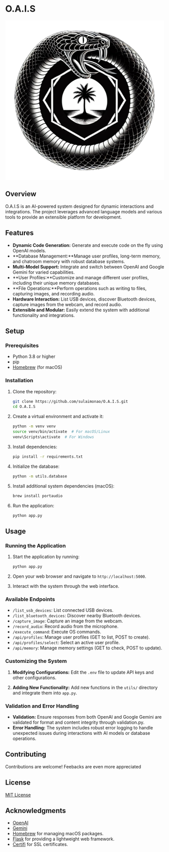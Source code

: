 # O.A.I.S

![O.A.I.S Logo](static/images/logo.png)

## Overview

O.A.I.S is an AI-powered system designed for dynamic interactions and integrations. The project leverages advanced language models and various tools to provide an extensible platform for development.

## Features

- **Dynamic Code Generation:** Generate and execute code on the fly using OpenAI models.
- **Database Management:**Manage user profiles, long-term memory, and chatroom memory with robust database systems.
- **Multi-Model Support:** Integrate and switch between OpenAI and Google Gemini for varied capabilities.
- **User Profiles:**Customize and manage different user profiles, including their unique memory databases.
- **File Operations:**Perform operations such as writing to files, capturing images, and recording audio.
- **Hardware Interaction:** List USB devices, discover Bluetooth devices, capture images from the webcam, and record audio.
- **Extensible and Modular:** Easily extend the system with additional functionality and integrations.

## Setup

### Prerequisites

- Python 3.8 or higher
- pip
- [Homebrew](https://brew.sh/) (for macOS)

### Installation

1. Clone the repository:

    ```sh
    git clone https://github.com/sulaimonao/O.A.I.S.git
    cd O.A.I.S
    ```

2. Create a virtual environment and activate it:

    ```sh
    python -m venv venv
    source venv/bin/activate  # For macOS/Linux
    venv\Scripts\activate  # For Windows
    ```

3. Install dependencies:

    ```sh
    pip install -r requirements.txt
    ```

4. Initialize the database:

    ```sh
    python -m utils.database
    ```

5. Install additional system dependencies (macOS):

    ```sh
    brew install portaudio
    ```

6. Run the application:

    ```sh
    python app.py
    ```

## Usage

### Running the Application

1. Start the application by running:

    ```sh
    python app.py
    ```

2. Open your web browser and navigate to `http://localhost:5000`.

3. Interact with the system through the web interface.

### Available Endpoints

- `/list_usb_devices`: List connected USB devices.
- `/list_bluetooth_devices`: Discover nearby Bluetooth devices.
- `/capture_image`: Capture an image from the webcam.
- `/record_audio`: Record audio from the microphone.
- `/execute_command`: Execute OS commands.
- `/api/profiles`: Manage user profiles (GET to list, POST to create).
- `/api/profiles/select`: Select an active user profile.
- `/api/memory`: Manage memory settings (GET to check, POST to update).

### Customizing the System

1. **Modifying Configurations:**
   Edit the `.env` file to update API keys and other configurations.

2. **Adding New Functionality:**
   Add new functions in the `utils/` directory and integrate them into `app.py`.

### Validation and Error Handling

- **Validation:** Ensure responses from both OpenAI and Google Gemini are validated for format and content integrity through validation.py.
- **Error Handling:** The system includes robust error logging to handle unexpected issues during interactions with AI models or database operations.

## Contributing

Contributions are welcome! Feebacks are even more appreciated

## License

[MIT License](LICENSE)

## Acknowledgments

- [OpenAI](https://www.openai.com/)
- [Gemini](https://www.gemini.google.com/)
- [Homebrew](https://brew.sh/) for managing macOS packages.
- [Flask](https://flask.palletsprojects.com/) for providing a lightweight web framework.
- [Certifi](https://pypi.org/project/certifi/) for SSL certificates.

